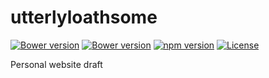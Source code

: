 utterlyloathsome
================
[![Bower version](https://badge.fury.io/bo/midnight.js.svg)](http://badge.fury.io/bo/midnight.js) [![Bower version](https://badge.fury.io/bo/cheet.js.svg)](http://badge.fury.io/bo/cheet.js) [![npm version](https://badge.fury.io/js/jquery.svg)](http://badge.fury.io/js/jquery) [![License](http://img.shields.io/:license-mit-blue.svg)](http://doge.mit-license.org)



Personal website draft
